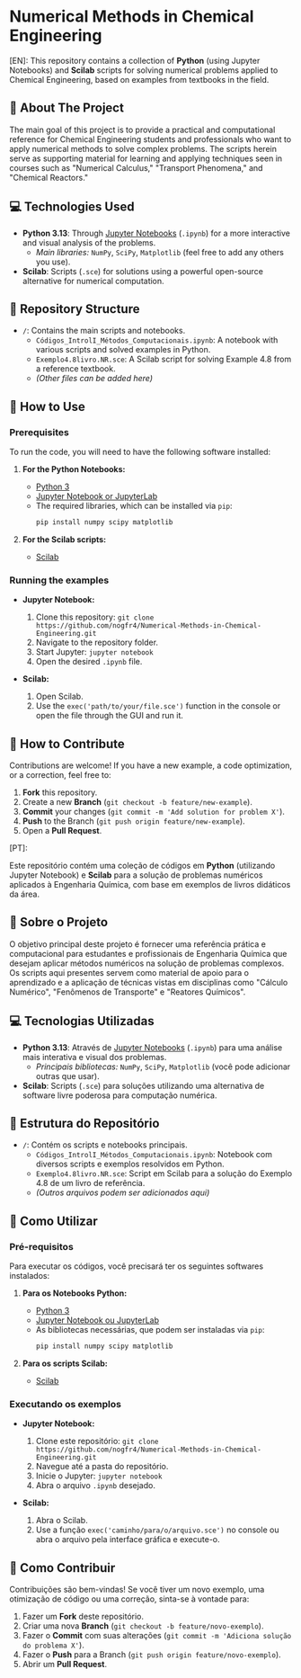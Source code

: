 # Numerical Methods in Chemical Engineering

[EN]: 
This repository contains a collection of **Python** (using Jupyter Notebooks) and **Scilab** scripts for solving numerical problems applied to Chemical Engineering, based on examples from textbooks in the field.

## 🎯 About The Project

The main goal of this project is to provide a practical and computational reference for Chemical Engineering students and professionals who want to apply numerical methods to solve complex problems. The scripts herein serve as supporting material for learning and applying techniques seen in courses such as "Numerical Calculus," "Transport Phenomena," and "Chemical Reactors."

## 💻 Technologies Used

  * **Python 3.13**: Through [Jupyter Notebooks](https://jupyter.org/) (`.ipynb`) for a more interactive and visual analysis of the problems.
      * *Main libraries:* `NumPy`, `SciPy`, `Matplotlib` (feel free to add any others you use).
  * **Scilab**: Scripts (`.sce`) for solutions using a powerful open-source alternative for numerical computation.

## 📂 Repository Structure

  * `/`: Contains the main scripts and notebooks.
      * `Códigos_IntrolI_Métodos_Computacionais.ipynb`: A notebook with various scripts and solved examples in Python.
      * `Exemplo4.8livro.NR.sce`: A Scilab script for solving Example 4.8 from a reference textbook.
      * *(Other files can be added here)*

## 🚀 How to Use

### Prerequisites

To run the code, you will need to have the following software installed:

1.  **For the Python Notebooks:**

      * [Python 3](https://www.python.org/downloads/)
      * [Jupyter Notebook or JupyterLab](https://jupyter.org/install)
      * The required libraries, which can be installed via `pip`:
        ```bash
        pip install numpy scipy matplotlib
        ```

2.  **For the Scilab scripts:**

      * [Scilab](https://www.scilab.org/download/)

### Running the examples

  * **Jupyter Notebook:**

    1.  Clone this repository: `git clone https://github.com/nogfr4/Numerical-Methods-in-Chemical-Engineering.git`
    2.  Navigate to the repository folder.
    3.  Start Jupyter: `jupyter notebook`
    4.  Open the desired `.ipynb` file.

  * **Scilab:**

    1.  Open Scilab.
    2.  Use the `exec('path/to/your/file.sce')` function in the console or open the file through the GUI and run it.

## 🤝 How to Contribute

Contributions are welcome\! If you have a new example, a code optimization, or a correction, feel free to:

1.  **Fork** this repository.
2.  Create a new **Branch** (`git checkout -b feature/new-example`).
3.  **Commit** your changes (`git commit -m 'Add solution for problem X'`).
4.  **Push** to the Branch (`git push origin feature/new-example`).
5.  Open a **Pull Request**.

[PT]: 

Este repositório contém uma coleção de códigos em **Python** (utilizando Jupyter Notebook) e **Scilab** para a solução de problemas numéricos aplicados à Engenharia Química, com base em exemplos de livros didáticos da área.

## 🎯 Sobre o Projeto

O objetivo principal deste projeto é fornecer uma referência prática e computacional para estudantes e profissionais de Engenharia Química que desejam aplicar métodos numéricos na solução de problemas complexos. Os scripts aqui presentes servem como material de apoio para o aprendizado e a aplicação de técnicas vistas em disciplinas como "Cálculo Numérico", "Fenômenos de Transporte" e "Reatores Químicos".

## 💻 Tecnologias Utilizadas

  * **Python 3.13**: Através de [Jupyter Notebooks](https://jupyter.org/) (`.ipynb`) para uma análise mais interativa e visual dos problemas.
      * *Principais bibliotecas:* `NumPy`, `SciPy`, `Matplotlib` (você pode adicionar outras que usar).
  * **Scilab**: Scripts (`.sce`) para soluções utilizando uma alternativa de software livre poderosa para computação numérica.

## 📂 Estrutura do Repositório

  * `/`: Contém os scripts e notebooks principais.
      * `Códigos_IntrolI_Métodos_Computacionais.ipynb`: Notebook com diversos scripts e exemplos resolvidos em Python.
      * `Exemplo4.8livro.NR.sce`: Script em Scilab para a solução do Exemplo 4.8 de um livro de referência.
      * *(Outros arquivos podem ser adicionados aqui)*

## 🚀 Como Utilizar

### Pré-requisitos

Para executar os códigos, você precisará ter os seguintes softwares instalados:

1.  **Para os Notebooks Python:**

      * [Python 3](https://www.python.org/downloads/)
      * [Jupyter Notebook ou JupyterLab](https://jupyter.org/install)
      * As bibliotecas necessárias, que podem ser instaladas via `pip`:
        ```bash
        pip install numpy scipy matplotlib
        ```

2.  **Para os scripts Scilab:**

      * [Scilab](https://www.scilab.org/download/)

### Executando os exemplos

  * **Jupyter Notebook:**

    1.  Clone este repositório: `git clone https://github.com/nogfr4/Numerical-Methods-in-Chemical-Engineering.git`
    2.  Navegue até a pasta do repositório.
    3.  Inicie o Jupyter: `jupyter notebook`
    4.  Abra o arquivo `.ipynb` desejado.

  * **Scilab:**

    1.  Abra o Scilab.
    2.  Use a função `exec('caminho/para/o/arquivo.sce')` no console ou abra o arquivo pela interface gráfica e execute-o.

## 🤝 Como Contribuir

Contribuições são bem-vindas\! Se você tiver um novo exemplo, uma otimização de código ou uma correção, sinta-se à vontade para:

1.  Fazer um **Fork** deste repositório.
2.  Criar uma nova **Branch** (`git checkout -b feature/novo-exemplo`).
3.  Fazer o **Commit** com suas alterações (`git commit -m 'Adiciona solução do problema X'`).
4.  Fazer o **Push** para a Branch (`git push origin feature/novo-exemplo`).
5.  Abrir um **Pull Request**.




